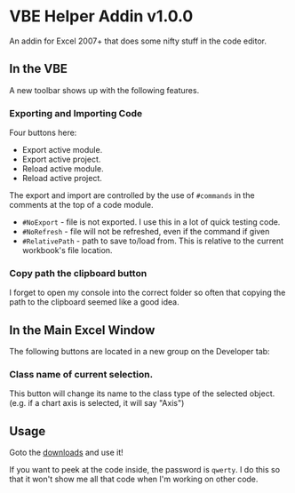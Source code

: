# VBE Helper Addin v1.0.0
An addin for Excel 2007+ that does some nifty stuff in the code editor.

## In the VBE

A new toolbar shows up with the following features.

### Exporting and Importing Code

Four buttons here:
* Export active module.
* Export active project.
* Reload active module.
* Reload active project.

The export and import are controlled by the use of `#commands` in the comments at the top of a code module.

* `#NoExport` - file is not exported. I use this in a lot of quick testing code.
* `#NoRefresh` - file will not be refreshed, even if the command if given
* `#RelativePath` - path to save to/load from. This is relative to the current workbook's file location.

### Copy path the clipboard button
I forget to open my console into the correct folder so often that copying the path to the clipboard seemed like a good idea.

## In the Main Excel Window

The following buttons are located in a new group on the Developer tab:

### Class name of current selection.
This button will change its name to the class type of the selected object. (e.g. if a chart axis is selected, it will say "Axis")

## Usage
Goto the [downloads](https://github.com/dweedul/VBEHelpersAddin/downloads) and use it!

If you want to peek at the code inside, the password is `qwerty`.  I do this so that it won't show me all that code when I'm working on other code.
